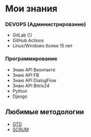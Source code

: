 # Мои знания

### DEVOPS (Администрирование)

- GitLab CI
- GitHub Actions
- Linux/Windows более 15 лет


### Программирование

- Знаю API Вконтакте
- Знаю API FB
- Знаю API DialogFlow
- Знаю API Bitrix24
- Python
- Django

## Любимые методологии

- [GTD](https://ru.wikipedia.org/wiki/Getting_Things_Done)
- [SCRUM](https://ru.wikipedia.org/wiki/SCRUM)